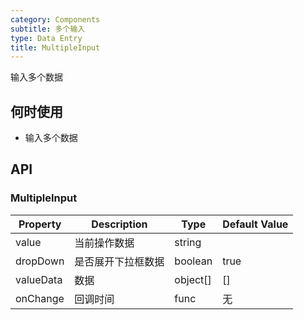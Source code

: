 ```yaml
---
category: Components
subtitle: 多个输入
type: Data Entry
title: MultipleInput
---
```


输入多个数据

## 何时使用

- 输入多个数据

## API

### MultipleInput

| Property | Description | Type | Default Value |
| --- | --- | --- | --- |
| value | 当前操作数据| string |  |
| dropDown | 是否展开下拉框数据 | boolean | true |
| valueData | 数据| object[] | [] |
| onChange | 回调时间 | func | 无 |



